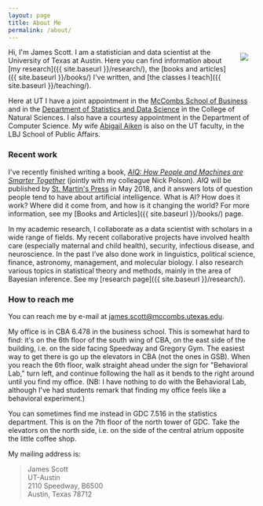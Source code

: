 ```yaml
---
layout: page
title: About Me
permalink: /about/
---
```


<img src="{{ site.baseurl }}/assets/img/posts/jgscott201802.png" ALIGN="right" style="margin:10px 15px"/>

Hi, I'm James Scott.  I am a statistician and data scientist at the University of Texas at Austin.  Here you can find information about [my research]({{ site.baseurl }}/research/), the [books and articles]({{ site.baseurl }}/books/) I've written, and [the classes I teach]({{ site.baseurl }}/teaching/).  

Here at UT I have a joint appointment in the [McCombs School of Business](https://www.mccombs.utexas.edu/) and in the [Department of Statistics and Data Science](https://www.stat.utexas.edu/) in the College of Natural Sciences.  I also have a courtesy appointment in the Department of Computer Science.  My wife [Abigail Aiken](https://lbj.utexas.edu/directory/faculty/abigail-aiken) is also on the UT faculty, in the LBJ School of Public Affairs.  

### Recent work

I've recently finished writing a book, [_AIQ: How People and Machines are Smarter Together_](https://www.amazon.com/dp/1250182158?tag=macmillan-20) (jointly with my colleague Nick Polson).  _AIQ_ will be published by [St. Martin's Press](https://us.macmillan.com/smp/) in May 2018, and it answers lots of question people tend to have about artificial intelligence.  What is AI?  How does it work?  Where did it come from, and how is it changing the world?  For more information, see my [Books and Articles]({{ site.baseurl }}/books/) page.  

In my academic research, I collaborate as a data scientist with scholars in a wide range of fields.  My recent collaborative projects have involved health care (especially maternal and child health), security, infectious disease, and neuroscience.  In the past I’ve also done work in linguistics, political science, finance, astronomy, management, and molecular biology.   I also research various topics in statistical theory and methods, mainly in the area of Bayesian inference. See my [research page]({{ site.baseurl }}/research/).

### How to reach me

You can reach me by e-mail at james.scott@mccombs.utexas.edu.  

My office is in CBA 6.478 in the business school.  This is somewhat hard to find: it's on the 6th floor of the south wing of CBA, on the east side of the building, i.e. on the side facing Speedway and Gregory Gym.  The easiest way to get there is go up the elevators in CBA (not the ones in GSB).  When you reach the 6th floor, walk straight ahead under the sign for "Behavioral Lab," turn left, and continue following the hall as it bends to the right around until you find my office.  (NB: I have nothing to do with the Behavioral Lab, although I've had students remark that finding my office feels like a behavioral experiment.)

You can sometimes find me instead in GDC 7.516 in the statistics department.  This is on the 7th floor of the north tower of GDC.  Take the elevators on the north side, i.e. on the side of the central atrium opposite the little coffee shop.

My mailing address is:  
> James Scott  
> UT-Austin  
> 2110 Speedway, B6500  
> Austin, Texas 78712  

